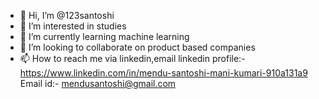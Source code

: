 - 👋 Hi, I’m @123santoshi
- 👀 I’m interested in studies
- 🌱 I’m currently learning machine learning
- 💞️ I’m looking to collaborate on product based companies
- 📫 How to reach me via linkedin,email
linkedin profile:-https://www.linkedin.com/in/mendu-santoshi-mani-kumari-910a131a9
Email id:- mendusantoshi@gmail.com

<!---
123santoshi/123santoshi is a ✨ special ✨ repository because its `README.md` (this file) appears on your GitHub profile.
You can click the Preview link to take a look at your changes.
--->
